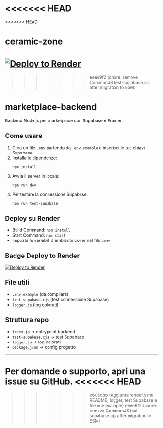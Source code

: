 <<<<<<< HEAD
=======
<<<<<<< HEAD
# ceramic-zone
[![Deploy to Render](https://render.com/images/deploy-to-render-button.svg)](https://render.com/deploy?repo=https://github.com/firefaststudio/ceramic-zone)
=======
>>>>>>> eeee9f2 (chore: remove CommonJS test-supabase.cjs after migration to ESM)
# marketplace-backend

Backend Node.js per marketplace con Supabase e Framer.

## Come usare

1. Crea un file `.env` partendo da `.env.example` e inserisci le tue chiavi Supabase.
2. Installa le dipendenze:
   ```bash
   npm install
   ```
3. Avvia il server in locale:
   ```bash
   npm run dev
   ```
4. Per testare la connessione Supabase:
   ```bash
   npm run test-supabase
   ```

## Deploy su Render

- Build Command: `npm install`
- Start Command: `npm start`
- Imposta le variabili d'ambiente come nel file `.env`

## Badge Deploy to Render

[![Deploy to Render](https://render.com/images/deploy-to-render-button.svg)](https://render.com/deploy)

## File utili
- `.env.example` (da compilare)
- `test-supabase.cjs` (test connessione Supabase)
- `logger.js` (log colorati)

## Struttura repo
- `index.js` → entrypoint backend
- `test-supabase.cjs` → test Supabase
- `logger.js` → log colorati
- `package.json` → config progetto

---

Per domande o supporto, apri una issue su GitHub.
<<<<<<< HEAD
=======
>>>>>>> e606d8b (Aggiunta render.yaml, README, logger, test Supabase e file env example)
>>>>>>> eeee9f2 (chore: remove CommonJS test-supabase.cjs after migration to ESM)
